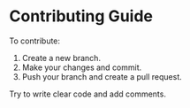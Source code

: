 # Contributing Guide

To contribute:
  1. Create a new branch.
  2. Make your changes and commit.
  3. Push your branch and create a pull request.

Try to write clear code and add comments.
